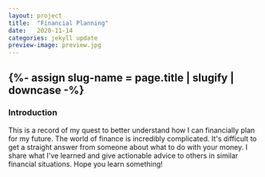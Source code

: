 ```yaml
---
layout: project
title:  "Financial Planning"
date:   2020-11-14
categories: jekyll update
preview-image: preview.jpg
---
```


{%- assign slug-name = page.title | slugify | downcase -%}
---
### Introduction
This is a record of my quest to better understand how I can financially plan for my future. 
The world of finance is incredibly complicated. It's difficult to get a straight answer from someone
about what to do with your money. I share what I've learned and give actionable advice to others in similar
financial situations. Hope you learn something!

